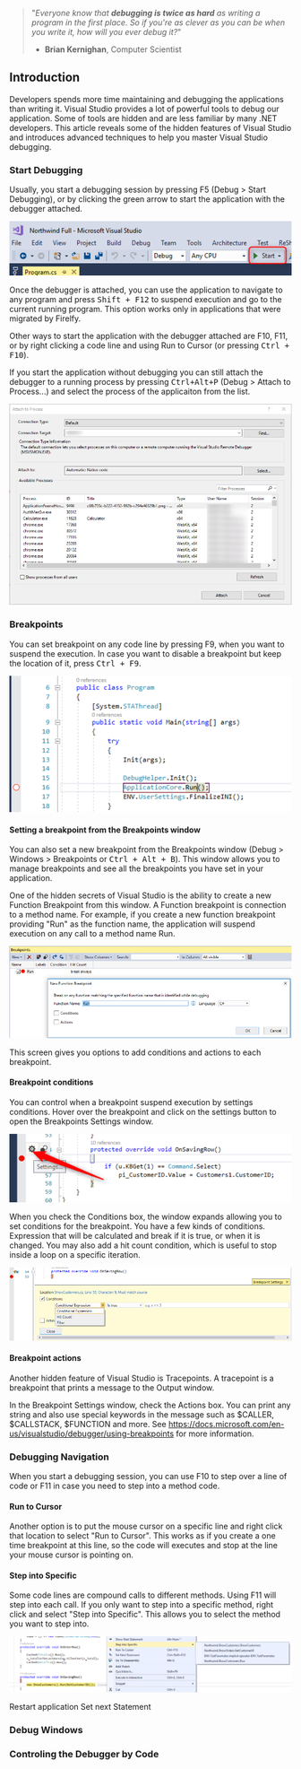 ﻿> "*Everyone know that __**debugging is twice as hard**__ as writing a program in the first place.
> So if you're as clever as you can be when you write it, how will you ever debug it?*"
> - **Brian Kernighan**, Computer Scientist

## Introduction ##
Developers spends more time maintaining and debugging the applications than writing it.
Visual Studio provides a lot of powerful tools to debug our application. Some of tools are hidden and are less familiar by many .NET developers.
This article reveals some of the hidden features of Visual Studio and introduces advanced techniques to help you master Visual Studio debugging.

### Start Debugging ###

Usually, you start a debugging session by pressing F5 (Debug > Start Debugging), or by clicking the green arrow to start the application with the debugger attached.

![2017 10 19 14H07 01](2017-10-19_14h07_01.png)

Once the debugger is attached, you can use the application to navigate to any program and press <kbd>Shift + F12</kbd> to suspend execution and go to the current running program. This option works only in applications that were migrated by Firelfy.

Other ways to start the application with the debugger attached are F10, F11, or by right clicking a code line and using Run to Cursor (or pressing <kbd>Ctrl + F10</kbd>).

If you start the application without debugging you can still attach the debugger to a running process by pressing <kbd>Ctrl+Alt+P</kbd> (Debug > Attach to Process...) and select the process of the applicaiton from the list.

![2017 10 19 16H26 12](2017-10-19_16h26_12.png)

### Breakpoints ###
You can set breakpoint on any code line by pressing F9, when you want to suspend the execution. 
In case you want to disable a breakpoint but keep the location of it, press <kbd>Ctrl + F9</kbd>.

![2017 10 19 16H29 46](2017-10-19_16h29_46.png)

#### Setting a breakpoint from the Breakpoints window ####
You can also set a new breakpoint from the Breakpoints window (Debug > Windows > Breakpoints or <kbd>Ctrl + Alt + B</kbd>).
This window allows you to manage breakpoints and see all the breakpoints you have set in your application.

One of the hidden secrets of Visual Studio is the ability to create a new Function Breakpoint from this window.
A Function breakpoint is connection to a method name. For example, if you create a new function breakpoint providing "Run" as the function name, the application will suspend execution on any call to a method name Run.

![2017 10 19 16H39 20](2017-10-19_16h39_20.png)

This screen gives you options to add conditions and actions to each breakpoint.

#### Breakpoint conditions ####

You can control when a breakpoint suspend execution by settings conditions.
Hover over the breakpoint and click on the settings button to open the Breakpoints Settings window.

![2017 10 19 16H45 46](2017-10-19_16h45_46.png)

When you check the Conditions box, the window expands allowing you to set conditions for the breakpoint.
You have a few kinds of conditions. Expression that will be calculated and break if it is true, or when it is changed.
You may also add a hit count condition, which is useful to stop inside a loop on a specific iteration.

![2017 10 19 16H51 28](2017-10-19_16h51_28.png)

#### Breakpoint actions ####

Another hidden feature of Visual Studio is Tracepoints. A tracepoint is a breakpoint that prints a message to the Output window.

In the Breakpoint Settings window, check the Actions box. You can print any string and also use special keywords in the message such as $CALLER, $CALLSTACK, $FUNCTION and more. 
See https://docs.microsoft.com/en-us/visualstudio/debugger/using-breakpoints for more information.

### Debugging Navigation ###
When you start a debugging session, you can use F10 to step over a line of code or F11 in case you need to step into a method code.  

#### Run to Cursor ####
Another option is to put the mouse cursor on a specific line and right click that location to select "Run to Cursor". This works as if you create a one time breakpoint at this line, so the code will executes and stop at the line your mouse cursor is pointing on.  

#### Step into Specific ####
Some code lines are compound calls to different methods. Using F11 will step into each call. 
If you only want to step into a specific method, right click and select "Step into Specific". This allows you to select the method you want to step into.  

![2017 11 13 13H49 53](2017-11-13_13h49_53.png)


Restart application
Set next Statement 

### Debug Windows ###

### Controling the Debugger by Code ###

